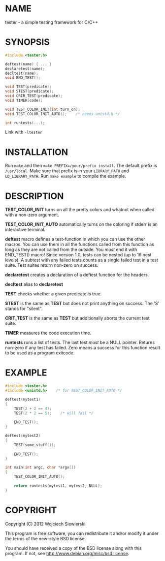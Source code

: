 NAME
====

tester - a simple testing framework for C/C++

SYNOPSIS
========

```C
#include <tester.h>

deftest(name) { ... }
declaretest(name);
decltest(name);
void END_TEST();

void TEST(predicate);
void STEST(predicate);
void CRIR_TEST(predicate);
void TIMER(code);

void TEST_COLOR_INIT(int turn_on);
void TEST_COLOR_INIT_AUTO();    /* needs unistd.h */

int runtests(...);
```

Link with `-ltester`

INSTALLATION
============

Run `make` and then `make PREFIX=/your/prefix install`. The default prefix is `/usr/local`. Make sure that prefix is in your `LIBRARY_PATH` and `LD_LIBRARY_PATH`. Run `make example` to compile the example.

DESCRIPTION
===========

**TEST_COLOR_INIT** turns on all the pretty colors and whatnot when called with a non-zero argument.

**TEST_COLOR_INIT_AUTO** automatically turns on the coloring if stderr is an interactive terminal.

**deftest** macro defines a test-function in which you can use the other macros. You can use them in all the functions called from this function as long as they are not called from the outside. You *must* end it with END_TEST() macro! Since version 1.0, tests can be nested (up to 16 nest levels). A subtest with any failed tests counts as a single failed test in a test suite. Test suites return non-zero on success.

**declaretest** creates a declaration of a deftest function for the headers.

**decltest** alias to **declaretest**

**TEST** checks whether a given predicate is true.

**STEST** is the same as **TEST** but does not print anything on success. The 'S' stands for "silent".

**CRIT_TEST** is the same as **TEST** but additionally aborts the current test suite.

**TIMER** measures the code execution time.

**runtests** runs a list of tests. The last test *must* be a NULL pointer. Returns non-zero if any test has failed. Zero means a success for this function result to be used as a program exitcode.

EXAMPLE
=======

```C
#include <tester.h>
#include <unistd.h>    /* for TEST_COLOR_INIT_AUTO */

deftest(mytest1)
{
    TEST(2 + 2 == 4);
    TEST(2 * 2 == 5);    /* will fail */
    
    END_TEST();
}

deftest(mytest2)
{
    TEST(some_stuff());
    
    END_TEST();
}

int main(int argc, char *argv[])
{
    TEST_COLOR_INIT_AUTO();
    
    return runtests(mytest1, mytest2, NULL);
}
```

COPYRIGHT
=========

Copyright (C) 2012  Wojciech Siewierski

This program is free software, you can redistribute it and/or
modify it under the terms of the new-style BSD license.

You should have received a copy of the BSD license along with this
program. If not, see <http://www.debian.org/misc/bsd.license>.
